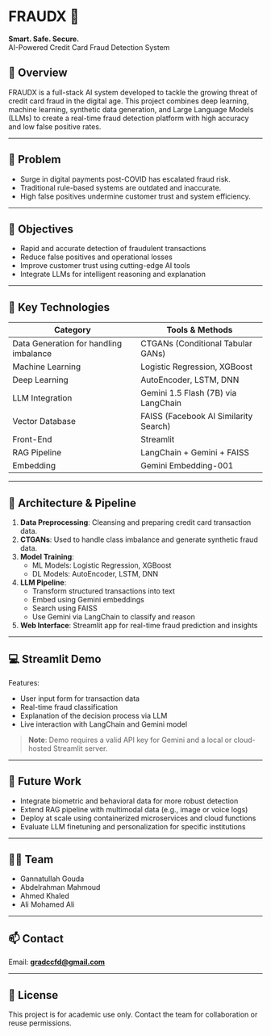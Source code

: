 # FRAUDX 🔐  
**Smart. Safe. Secure.**  
AI-Powered Credit Card Fraud Detection System  

## 📌 Overview  
FRAUDX is a full-stack AI system developed to tackle the growing threat of credit card fraud in the digital age. This project combines deep learning, machine learning, synthetic data generation, and Large Language Models (LLMs) to create a real-time fraud detection platform with high accuracy and low false positive rates.

---

## 🚨 Problem  
- Surge in digital payments post-COVID has escalated fraud risk.  
- Traditional rule-based systems are outdated and inaccurate.  
- High false positives undermine customer trust and system efficiency.

---

## 🎯 Objectives  
- Rapid and accurate detection of fraudulent transactions  
- Reduce false positives and operational losses  
- Improve customer trust using cutting-edge AI tools  
- Integrate LLMs for intelligent reasoning and explanation

---

## 🧠 Key Technologies  
| Category              | Tools & Methods |
|-----------------------|-----------------|
| Data Generation for handling imbalance | CTGANs (Conditional Tabular GANs) |
| Machine Learning      | Logistic Regression, XGBoost |
| Deep Learning         | AutoEncoder, LSTM, DNN |
| LLM Integration       | Gemini 1.5 Flash (7B) via LangChain |
| Vector Database       | FAISS (Facebook AI Similarity Search) |
| Front-End             | Streamlit |
| RAG Pipeline          | LangChain + Gemini + FAISS |
| Embedding             | Gemini Embedding-001 |

---

## 🧪 Architecture & Pipeline

1. **Data Preprocessing**: Cleansing and preparing credit card transaction data.
2. **CTGANs**: Used to handle class imbalance and generate synthetic fraud data.
3. **Model Training**:  
   - ML Models: Logistic Regression, XGBoost  
   - DL Models: AutoEncoder, LSTM, DNN  
4. **LLM Pipeline**:  
   - Transform structured transactions into text  
   - Embed using Gemini embeddings  
   - Search using FAISS  
   - Use Gemini via LangChain to classify and reason
5. **Web Interface**: Streamlit app for real-time fraud prediction and insights

---

## 💻 Streamlit Demo

Features:
- User input form for transaction data  
- Real-time fraud classification  
- Explanation of the decision process via LLM  
- Live interaction with LangChain and Gemini model  

> **Note**: Demo requires a valid API key for Gemini and a local or cloud-hosted Streamlit server.

---

## 🔮 Future Work
- Integrate biometric and behavioral data for more robust detection  
- Extend RAG pipeline with multimodal data (e.g., image or voice logs)  
- Deploy at scale using containerized microservices and cloud functions  
- Evaluate LLM finetuning and personalization for specific institutions  

---

## 👩‍💻 Team  
- Gannatullah Gouda  
- Abdelrahman Mahmoud  
- Ahmed Khaled  
- Ali Mohamed Ali  

---

## 📫 Contact  
Email: **gradccfd@gmail.com**

---

## 📄 License  
This project is for academic use only. Contact the team for collaboration or reuse permissions.


